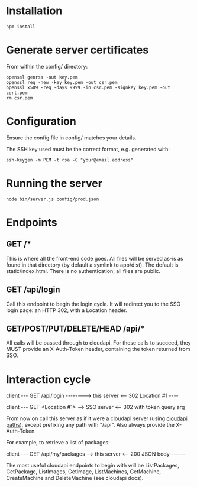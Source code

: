 # Installation

    npm install

# Generate server certificates

From within the config/ directory:

    openssl genrsa -out key.pem
    openssl req -new -key key.pem -out csr.pem
    openssl x509 -req -days 9999 -in csr.pem -signkey key.pem -out cert.pem
    rm csr.pem

# Configuration

Ensure the config file in config/ matches your details.

The SSH key used must be the correct format, e.g. generated with:

    ssh-keygen -m PEM -t rsa -C "your@email.address"

# Running the server

    node bin/server.js config/prod.json

# Endpoints

## GET /*

This is where all the front-end code goes. All files will be served as-is as
found in that directory (by default a symlink to app/dist). The default is
static/index.html. There is no authentication; all files are public.

## GET /api/login

Call this endpoint to begin the login cycle. It will redirect you to the SSO
login page: an HTTP 302, with a Location header.

## GET/POST/PUT/DELETE/HEAD /api/*

All calls will be passed through to cloudapi. For these calls to succeed,
they MUST provide an X-Auth-Token header, containing the token returned from
SSO.

# Interaction cycle

client --- GET /api/login --------> this server
       <-- 302 Location #1 ----

client --- GET <Location #1> --> SSO server
       <separate SSO cycle>
       <-- 302 with token query arg

From now on call this server as if it were a cloudapi server (using [cloudapi
paths](https://github.com/joyent/sdc-cloudapi/blob/master/docs/index.md#api-introduction)),
except prefixing any path with "/api". Also always provide the X-Auth-Token.

For example, to retrieve a list of packages:

client --- GET /api/my/packages --> this server
       <-- 200 JSON body ------

The most useful cloudapi endpoints to begin with will be ListPackages,
GetPackage, ListImages, GetImage, ListMachines, GetMachine, CreateMachine and
DeleteMachine (see cloudapi docs).
